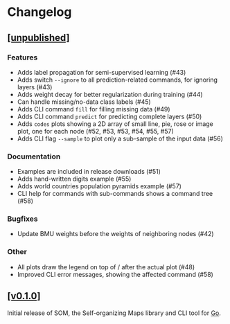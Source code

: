 # Changelog

## [[unpublished]](https://github.com/mlange-42/som/compare/v0.1.0...main)

### Features

* Adds label propagation for semi-supervised learning (#43)
* Adds switch `--ignore` to all prediction-related commands, for ignoring layers (#43)
* Adds weight decay for better regularization during training (#44)
* Can handle missing/no-data class labels (#45)
* Adds CLI command `fill` for filling missing data (#49)
* Adds CLI command `predict` for predicting complete layers (#50)
* Adds `codes` plots showing a 2D array of small line, pie, rose or image plot, one for each node (#52, #53, #53, #54, #55, #57)
* Adds CLI flag `--sample` to plot only a sub-sample of the input data (#56)

### Documentation

* Examples are included in release downloads (#51)
* Adds hand-written digits example (#55)
* Adds world countries population pyramids example (#57)
* CLI help for commands with sub-commands shows a command tree (#58)

### Bugfixes

* Update BMU weights before the weights of neighboring nodes (#42)

### Other

* All plots draw the legend on top of / after the actual plot (#48)
* Improved CLI error messages, showing the affected command (#58)

## [[v0.1.0]](https://github.com/mlange-42/som/commits/v0.1.0/)

Initial release of SOM, the Self-organizing Maps library and CLI tool for [Go](https://go.dev).
